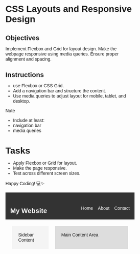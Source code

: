 # CSS Layouts and Responsive Design

## Objectives

Implement Flexbox and Grid for layout design.
Make the webpage responsive using media queries.
Ensure proper alignment and spacing.

## Instructions

- use Flexbox or CSS Grid.
- Add a navigation bar and structure the content.
- Use media queries to adjust layout for mobile, tablet, and desktop.

>[!NOTE]
>  - Include at least:
>  - navigation bar
>  - media queries

# Tasks

- Apply Flexbox or Grid for layout.
- Make the page responsive.
- Test across different screen sizes.

Happy Coding! 💻✨

<!DOCTYPE html>
<html lang="en">
<head>
    <meta charset="UTF-8">
    <meta name="viewport" content="width=device-width, initial-scale=1.0">
    <title>Responsive Layout</title>
    <style>
        * {
            margin: 0;
            padding: 0;
            box-sizing: border-box;
        }
        body {
            font-family: Arial, sans-serif;
        }
        nav {
            display: flex;
            justify-content: space-between;
            align-items: center;
            background-color: #333;
            color: white;
            padding: 15px;
        }
        nav ul {
            list-style: none;
            display: flex;
            gap: 15px;
        }
        nav ul li {
            display: inline;
        }
        nav ul li a {
            color: white;
            text-decoration: none;
        }   
        .container {
            display: grid;
            grid-template-columns: 1fr 2fr;
            gap: 20px;
            padding: 20px;
        }
        .sidebar {
            background-color: #f4f4f4;
            padding: 20px;
        }
        .content {
            background-color: #ddd;
            padding: 20px;
        }
        @media (max-width: 768px) {
            .container {
                grid-template-columns: 1fr;
            }
            nav {
                flex-direction: column;
                align-items: flex-start;
            }
        }
    </style>
</head>
<body>
    <nav>
        <h1>My Website</h1>
        <ul>
            <li><a href="#">Home</a></li>
            <li><a href="#">About</a></li>
            <li><a href="#">Contact</a></li>
        </ul>
    </nav>
    <div class="container">
        <aside class="sidebar">Sidebar Content</aside>
        <section class="content">Main Content Area</section>
    </div>
</body>
</html>
